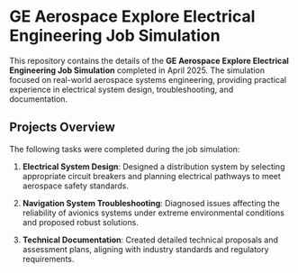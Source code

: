 # GE Aerospace Explore Electrical Engineering Job Simulation

This repository contains the details of the **GE Aerospace Explore Electrical Engineering Job Simulation** completed in April 2025. The simulation focused on real-world aerospace systems engineering, providing practical experience in electrical system design, troubleshooting, and documentation.

## Projects Overview

The following tasks were completed during the job simulation:

1. **Electrical System Design**: Designed a distribution system by selecting appropriate circuit breakers and planning electrical pathways to meet aerospace safety standards.

2. **Navigation System Troubleshooting**: Diagnosed issues affecting the reliability of avionics systems under extreme environmental conditions and proposed robust solutions.

3. **Technical Documentation**: Created detailed technical proposals and assessment plans, aligning with industry standards and regulatory requirements.
